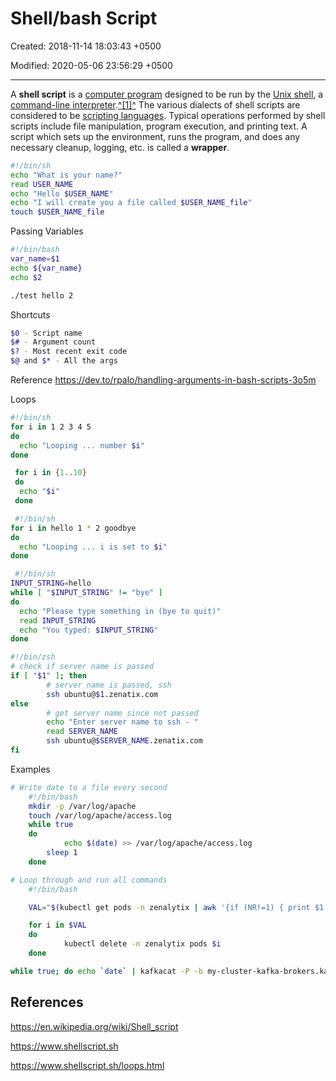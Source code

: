# Shell/bash Script

Created: 2018-11-14 18:03:43 +0500

Modified: 2020-05-06 23:56:29 +0500

---

A **shell script** is a [computer program](https://en.wikipedia.org/wiki/Computer_program) designed to be run by the [Unix shell](https://en.wikipedia.org/wiki/Unix_shell), a [command-line interpreter](https://en.wikipedia.org/wiki/Command-line_interpreter).[^[1]^](https://en.wikipedia.org/wiki/Shell_script#cite_note-1) The various dialects of shell scripts are considered to be [scripting languages](https://en.wikipedia.org/wiki/Scripting_language). Typical operations performed by shell scripts include file manipulation, program execution, and printing text. A script which sets up the environment, runs the program, and does any necessary cleanup, logging, etc. is called a **wrapper**.

```bash
#!/bin/sh
echo "What is your name?"
read USER_NAME
echo "Hello $USER_NAME"
echo "I will create you a file called $USER_NAME_file"
touch $USER_NAME_file
```

Passing Variables

```bash
#!/bin/bash
var_name=$1
echo ${var_name}
echo $2

./test hello 2
```

Shortcuts

```bash
$0 - Script name
$# - Argument count
$? - Most recent exit code
$@ and $* - All the args
```

Reference
    <https://dev.to/rpalo/handling-arguments-in-bash-scripts-3o5m>

Loops

```bash
#!/bin/sh
for i in 1 2 3 4 5
do
  echo "Looping ... number $i"
done

 for i in {1..10}
 do
  echo "$i"
 done

 #!/bin/sh
for i in hello 1 * 2 goodbye
do
  echo "Looping ... i is set to $i"
done

 #!/bin/sh
INPUT_STRING=hello
while [ "$INPUT_STRING" != "bye" ]
do
  echo "Please type something in (bye to quit)"
  read INPUT_STRING
  echo "You typed: $INPUT_STRING"
done

#!/bin/zsh
# check if server name is passed
if [ "$1" ]; then
        # server name is passed, ssh
        ssh ubuntu@$1.zenatix.com
else
        # get server name since not passed
        echo "Enter server name to ssh - "
        read SERVER_NAME
        ssh ubuntu@$SERVER_NAME.zenatix.com
fi
```

Examples

```bash
# Write date to a file every second
    #!/bin/bash
    mkdir -p /var/log/apache
    touch /var/log/apache/access.log
    while true
    do
            echo $(date) >> /var/log/apache/access.log
        sleep 1
    done

# Loop through and run all commands
    #!/bin/bash

    VAL="$(kubectl get pods -n zenalytix | awk '{if (NR!=1) { print $1 }}')"

    for i in $VAL
    do
            kubectl delete -n zenalytix pods $i
    done

while true; do echo `date` | kafkacat -P -b my-cluster-kafka-brokers.kafka:9092 -t test; done
```

## References

<https://en.wikipedia.org/wiki/Shell_script>

<https://www.shellscript.sh>

<https://www.shellscript.sh/loops.html>
